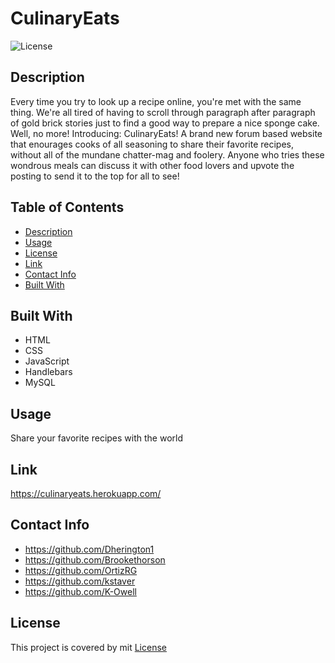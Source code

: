 # CulinaryEats

  ![License](https://img.shields.io/badge/License-mit-blue.svg)
  
  
  ## Description
  Every time you try to look up a recipe online, you're met with the same thing. We're all tired of having to scroll through paragraph after paragraph of gold brick stories just   to find a good way to prepare a nice sponge cake. Well, no more! Introducing: CulinaryEats! A brand new forum based website that enourages cooks of all seasoning to share  their favorite recipes, without all of the mundane chatter-mag and foolery. Anyone who tries these wondrous meals can discuss it with other food lovers and upvote the posting to   send it to the top for all to see!


  ## Table of Contents
  - [Description](#description)
  - [Usage](#usage)
  - [License](#license)
  - [Link](#link)
  - [Contact Info](#contact-info)
  - [Built With](#built-with)

  ## Built With
  * HTML
  * CSS
  * JavaScript
  * Handlebars
  * MySQL

  ## Usage
  Share your favorite recipes with the world

  ## Link
  https://culinaryeats.herokuapp.com/

  ## Contact Info
  * https://github.com/Dherington1
  * https://github.com/Brookethorson
  * https://github.com/OrtizRG
  * https://github.com/kstaver
  * https://github.com/K-Owell


  ## License 
  This project is covered by mit [License](https://choosealicense.com/licenses/mit/)
  
